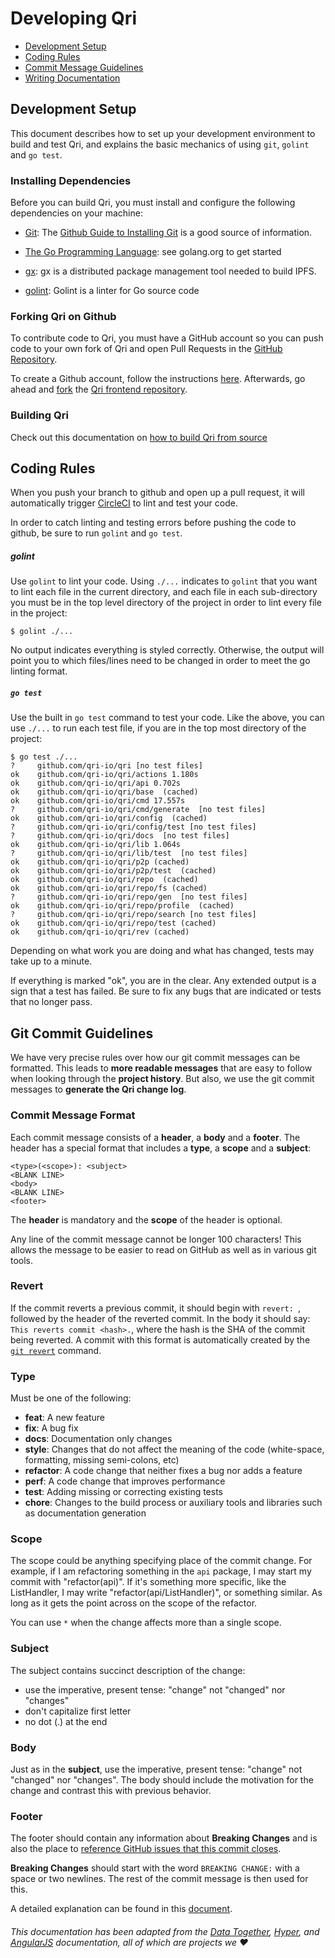 # Developing Qri

* [Development Setup](#setup)
* [Coding Rules](#rules)
* [Commit Message Guidelines](#commits)
* [Writing Documentation](#documentation)

## <a name="setup"> Development Setup

This document describes how to set up your development environment to build and test Qri, and
explains the basic mechanics of using `git`, `golint` and `go test`.

### Installing Dependencies

Before you can build Qri, you must install and configure the following dependencies on your
machine:

* [Git](http://git-scm.com/): The [Github Guide to
  Installing Git][git-setup] is a good source of information.

* [The Go Programming Language](https://golang.org): see golang.org to get started

* [gx](https://github.com/whyrusleeping/gx/): gx is a distributed package management tool needed to build IPFS.

* [golint](https://github.com/golang/lint): Golint is a linter for Go source code


### Forking Qri on Github

To contribute code to Qri, you must have a GitHub account so you can push code to your own
fork of Qri and open Pull Requests in the [GitHub Repository][github].

To create a Github account, follow the instructions [here](https://github.com/signup/free).
Afterwards, go ahead and [fork](http://help.github.com/forking) the
[Qri frontend repository][github].


### Building Qri


Check out this documentation on [how to build Qri from source](https://github.com/qri-io/qri/README.md#build)


## <a name="rules"></a> Coding Rules

When you push your branch to github and open up a pull request, it will automatically trigger  [CircleCI](https://circleci.com/about/) to lint and test your code.

In order to catch linting and testing errors before pushing the code to github, be sure to run `golint` and `go test`.

##### golint

Use `golint` to lint your code. Using `./...` indicates to `golint` that you want to lint each file in the current directory, and each file in each sub-directory you must be in the top level directory of the project in order to lint every file in the project:
```shell
$ golint ./...
```

No output indicates everything is styled correctly. Otherwise, the output will point you to which files/lines need to be changed in order to meet the go linting format.

##### `go test`

Use the built in `go test` command to test your code. Like the above, you can use `./...` to run each test file, if you are in the top most directory of the project:

```shell
$ go test ./...
?     github.com/qri-io/qri [no test files]
ok    github.com/qri-io/qri/actions 1.180s
ok    github.com/qri-io/qri/api 0.702s
ok    github.com/qri-io/qri/base  (cached)
ok    github.com/qri-io/qri/cmd 17.557s
?     github.com/qri-io/qri/cmd/generate  [no test files]
ok    github.com/qri-io/qri/config  (cached)
?     github.com/qri-io/qri/config/test [no test files]
?     github.com/qri-io/qri/docs  [no test files]
ok    github.com/qri-io/qri/lib 1.064s
?     github.com/qri-io/qri/lib/test  [no test files]
ok    github.com/qri-io/qri/p2p (cached)
ok    github.com/qri-io/qri/p2p/test  (cached)
ok    github.com/qri-io/qri/repo  (cached)
ok    github.com/qri-io/qri/repo/fs (cached)
?     github.com/qri-io/qri/repo/gen  [no test files]
ok    github.com/qri-io/qri/repo/profile  (cached)
?     github.com/qri-io/qri/repo/search [no test files]
ok    github.com/qri-io/qri/repo/test (cached)
ok    github.com/qri-io/qri/rev (cached)
```

Depending on what work you are doing and what has changed, tests may take up to a minute.

If everything is marked "ok", you are in the clear. Any extended output is a sign that a test has failed. Be sure to fix any bugs that are indicated or tests that no longer pass.


## <a name="commits"></a> Git Commit Guidelines

We have very precise rules over how our git commit messages can be formatted.  This leads to **more
readable messages** that are easy to follow when looking through the **project history**.  But also,
we use the git commit messages to **generate the Qri change log**.

### Commit Message Format
Each commit message consists of a **header**, a **body** and a **footer**.  The header has a special
format that includes a **type**, a **scope** and a **subject**:

```
<type>(<scope>): <subject>
<BLANK LINE>
<body>
<BLANK LINE>
<footer>
```

The **header** is mandatory and the **scope** of the header is optional.

Any line of the commit message cannot be longer 100 characters! This allows the message to be easier
to read on GitHub as well as in various git tools.

### Revert
If the commit reverts a previous commit, it should begin with `revert: `, followed by the header
of the reverted commit.
In the body it should say: `This reverts commit <hash>.`, where the hash is the SHA of the commit
being reverted.
A commit with this format is automatically created by the [`git revert`][git-revert] command.

### Type
Must be one of the following:

* **feat**: A new feature
* **fix**: A bug fix
* **docs**: Documentation only changes
* **style**: Changes that do not affect the meaning of the code (white-space, formatting, missing
  semi-colons, etc)
* **refactor**: A code change that neither fixes a bug nor adds a feature
* **perf**: A code change that improves performance
* **test**: Adding missing or correcting existing tests
* **chore**: Changes to the build process or auxiliary tools and libraries such as documentation
  generation

### Scope
The scope could be anything specifying place of the commit change. For example, if I am refactoring something in the `api` package, I may start my commit with "refactor(api)". If it's something more specific, like the ListHandler, I may write "refactor(api/ListHandler)", or something similar. As long as it gets the point across on the scope of the refactor.

You can use `*` when the change affects more than a single scope.

### Subject
The subject contains succinct description of the change:

* use the imperative, present tense: "change" not "changed" nor "changes"
* don't capitalize first letter
* no dot (.) at the end

### Body
Just as in the **subject**, use the imperative, present tense: "change" not "changed" nor "changes".
The body should include the motivation for the change and contrast this with previous behavior.

### Footer
The footer should contain any information about **Breaking Changes** and is also the place to
[reference GitHub issues that this commit closes][closing-issues].

**Breaking Changes** should start with the word `BREAKING CHANGE:` with a space or two newlines.
The rest of the commit message is then used for this.

A detailed explanation can be found in this [document][commit-message-format].


[closing-issues]: https://help.github.com/articles/closing-issues-via-commit-messages/
[commit-message-format]: https://docs.google.com/document/d/1QrDFcIiPjSLDn3EL15IJygNPiHORgU1_OOAqWjiDU5Y/edit#
[git-revert]: https://git-scm.com/docs/git-revert
[git-setup]: https://help.github.com/articles/set-up-git
[github]: https://github.com/qri-io/frontend
[style]: https://standardjs.com
[yarn-install]: https://yarnpkg.com/en/docs/install


###### This documentation has been adapted from the [Data Together](https://github.com/datatogether/datatogether), [Hyper](https://github.com/zeit/hyper), and [AngularJS](https://github.com/angular/angularJS) documentation, all of which are projects we :heart: